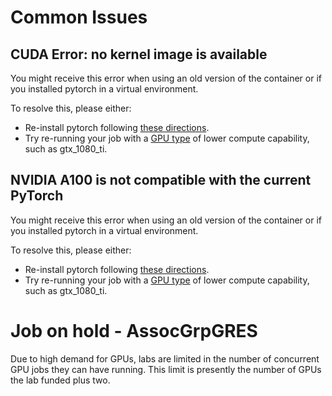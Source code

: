 # Common Issues

## CUDA Error: no kernel image is available

You might receive this error when using an old version of the container or if you installed pytorch in a virtual environment.

To resolve this, please either:

* Re-install pytorch following [these directions](install_python_packages.md#pytorch).
* Try re-running your job with a [GPU type](gpu_types.md) of lower compute capability, such as gtx_1080_ti.

## NVIDIA A100 is not compatible with the current PyTorch

You might receive this error when using an old version of the container or if you installed pytorch in a virtual environment.

To resolve this, please either:

* Re-install pytorch following [these directions](install_python_packages.md#pytorch).
* Try re-running your job with a [GPU type](gpu_types.md) of lower compute capability, such as gtx_1080_ti.

# Job on hold - AssocGrpGRES

Due to high demand for GPUs, labs are limited in the number of concurrent GPU jobs they can have running. This limit is presently the number of GPUs the lab funded plus two. 